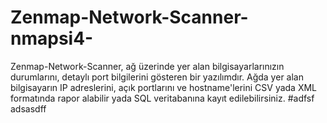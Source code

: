 # Zenmap-Network-Scanner-nmapsi4-
Zenmap-Network-Scanner, ağ üzerinde yer alan bilgisayarlarınızın durumlarını, detaylı port bilgilerini gösteren bir yazılımdır.  Ağda yer alan bilgisayarın IP adreslerini, açık portlarını ve hostname'lerini CSV yada XML formatında rapor alabilir yada SQL veritabanına kayıt edilebilirsiniz.
#adfsf
adsasdff
